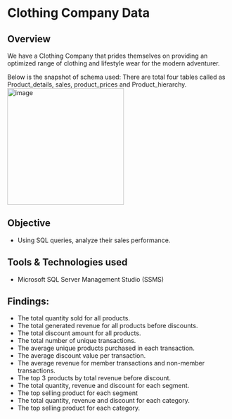 # Clothing Company Data

## Overview
We have a  Clothing Company that prides themselves on providing an optimized range of clothing and lifestyle wear for the modern adventurer.

Below is the snapshot of schema used:
There are total four tables called as Product_details, sales, product_prices and Product_hierarchy.
<img width="265" alt="image" src="https://user-images.githubusercontent.com/98107926/203303054-b8bf0823-0fbf-49c4-b08b-40d846a4631b.png">

## Objective
- Using SQL queries, analyze their sales performance.

## Tools & Technologies used
- Microsoft SQL Server Management Studio (SSMS)

## Findings:
- The total quantity sold for all products.
- The total generated revenue for all products before discounts.
- The total discount amount for all products.
- The total number of unique transactions.
- The average unique products purchased in each transaction.
- The average discount value per transaction.
- The average revenue for member transactions and non-member transactions.
- The top 3 products by total revenue before discount.
- The total quantity, revenue and discount for each segment.
- The top selling product for each segment
- The total quantity, revenue and discount for each category.
- The top selling product for each category.

